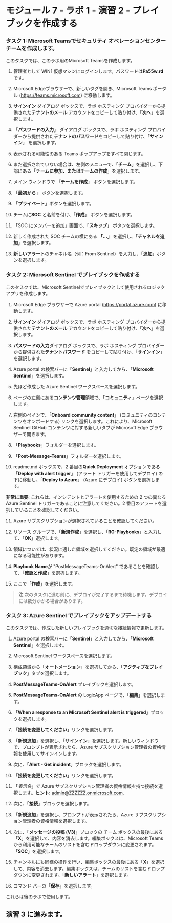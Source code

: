 # モジュール 7 - ラボ 1 - 演習 2 - プレイブックを作成する

### タスク 1: Microsoft Teamsでセキュリティ オペレーションセンター チームを作成します。

このタスクでは、このラボ用のMicrosoft Teamsを作成します。

1. 管理者として WIN1 仮想マシンにログインします。パスワードは**Pa55w.rd** です。  

2. Microsoft Edgeブラウザーで、新しいタグを開き、Microsoft Teams ポータル (https://teams.microsoft.com) に移動します。

3. **サインイン** ダイアログ ボックスで、ラボ ホスティング プロバイダーから提供された**テナントのメール** アカウントをコピーして貼り付け、「**次へ**」を選択します。

4. 「**パスワードの入力**」 ダイアログ ボックスで、ラボ ホスティング プロバイダーから提供された**テナントのパスワード**をコピーして貼り付け、「**サインイン**」 を選択します。

5. 表示される可能性のある Teams ポップアップをすべて閉じます。

6. まだ選択されていない場合は、左側のメニューで、「**チーム**」を選択し、下部にある「**チームに参加、またはチームの作成**」を選択します。

7. メイン ウィンドウで 「**チームを作成**」 ボタンを選択します。

8. 「**最初から**」 ボタンを選択します。

9. 「**プライベート**」ボタンを選択します。

10. チームに**SOC** と名前を付け、「**作成**」 ボタンを選択します。

11. 「SOC にメンバーを追加」画面で、「**スキップ**」 ボタンを選択します。 

12. 新しく作成された SOC チームの横にある **「...」** を選択し、「**チャネルを追加**」を選択します。

13. **新しいアラート**のチャネル名（例：From Sentinel）を入力し、「**追加**」ボタンを選択します。

### タスク 2: Microsoft Sentinel でプレイブックを作成する

このタスクでは、Microsoft Sentinelでプレイブックとして使用されるロジックアプリを作成します。

1. Microsoft Edge ブラウザーで Azure portal (https://portal.azure.com) に移動します。

2. **サインイン** ダイアログ ボックスで、ラボ ホスティング プロバイダーから提供された**テナントのメール** アカウントをコピーして貼り付け、「**次へ**」を選択します。

3. **パスワードの入力**ダイアログ ボックスで、ラボ ホスティング プロバイダーから提供された**テナントパスワード** をコピーして貼り付け、「**サインイン**」を選択します。

4. Azure portal の検索バーに「**Sentinel**」と入力してから、「**Microsoft Sentinel**」を選択します。

5. 先ほど作成した Azure Sentinel ワークスペースを選択します。

6. ページの左側にある**コンテンツ管理**領域で、「**コミュニティ**」ページを選択します。

7. 右側のペインで、「**Onboard community content**」 (コミュニティのコンテンツをオンボードする) リンクを選択します。これにより、Microsoft Sentinel GitHub コンテンツに対する新しいタブが Microsoft Edge ブラウザーで開きます。

8. 「**Playbooks**」フォルダーを選択します。

9. 「**Post-Message-Teams**」フォルダーを選択します。

10. readme.md ボックスで、2 番目の**Quick Deployment** オプションである「**Deploy with alert trigger**」 (アラート トリガーを使用してデプロイ) の下に移動し、「**Deploy to Azure**」 (Azure にデプロイ) ボタンを選択します。  

**非常に重要**: これらは、インシデントとアラートを使用するための 2 つの異なる Azure Sentinel トリガーであることに注意してください。2 番目のアラートを選択していることを確認してください。

11. Azure サブスクリプションが選択されていることを確認してください。

12. リソース グループで、「**新規作成**」を選択し、「**RG-Playbooks**」と入力して、「**OK**」選択します。

13. 領域については、状況に適した領域を選択してください。既定の領域が最適になる可能性があります。

14. **Playbook Name**が "PostMessageTeams-OnAlert" であることを確認して、「**確認と作成**」を選択します。

15. ここで「**作成**」を選択します。

> **注** 次のタスクに進む前に、デプロイが完了するまで待機します。デプロイには数分かかる場合があります。

### タスク 3: Azure Sentinel でプレイブックをアップデートする

このタスクでは、作成した新しいプレイブックを適切な接続情報で更新します。

1. Azure portal の検索バーに「**Sentinel**」と入力してから、「**Microsoft Sentinel**」を選択します。

2. Microsoft Sentinel ワークスペースを選択します。

3. 構成領域から「**オートメーション**」を選択してから、「**アクティブなプレイブック**」タブを選択します。

4. **PostMessageTeams-OnAlert** プレイブックを選択します。

5. **PostMessageTeams-OnAlert** の LogicApp ページで、「**編集**」を選択します。

6. 「**When a response to an Microsoft Sentinel alert is triggered**」ブロックを選択します。

7. 「**接続を変更してください**」リンクを選択します。

8. 「**新規追加**」を選択し、「**サインイン**」を選択します。新しいウィンドウで、プロンプトが表示されたら、Azure サブスクリプション管理者の資格情報を使用してサインインします。

9. 次に、「**Alert - Get incident**」ブロックを選択します。

10. 「**接続を変更してください**」リンクを選択します。

11. 「*表示名*」で Azure サブスクリプション管理者の資格情報を持つ接続を選択します。**ヒント:** admin@ZZZZZZ.onmicrosoft.com.

12. 次に、「**接続**」ブロックを選択します。

13. 「**新規追加**」を選択し、プロンプトが表示されたら、Azure サブスクリプション管理者の資格情報を選択します。

14. 次に、「**メッセージの投稿 (V3)**」ブロックの チーム ボックスの最後にある「**X**」を選択して、内容を消去します。編集ボックスは、Microsoft Teams から利用可能なチームのリストを含むドロップダウンに変更されます。  「**SOC**」を選択します。

15. チャンネルにも同様の操作を行い、編集ボックスの最後にある「**X**」を選択して、内容を消去します。編集ボックスは、チームのリストを含むドロップダウンに変更されます。「**新しいアラート**」を選択します。

16. コマンド バーの「**保存**」を選択します。

これらは後のラボで使用します。

## 演習 3 に進みます。
